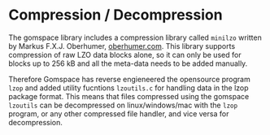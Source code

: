 Compression / Decompression
===========================

The gomspace library includes a compression library called `minilzo` written by Markus F.X.J. Oberhumer, [oberhumer.com](http://www.oberhumer.com/opensource/lzo/). This library supports compression of raw LZO data blocks alone, so it can only be used for blocks up to 256 kB and all the meta-data needs to be added manually.

Therefore Gomspace has reverse engieneered the opensource program `lzop` and added utility fucntions `lzoutils.c` for handling data in the lzop package format. This means that files compressed using the gomspace `lzoutils` can be decompressed on linux/windows/mac with the `lzop` program, or any other compressed file handler, and vice versa for decompression.

